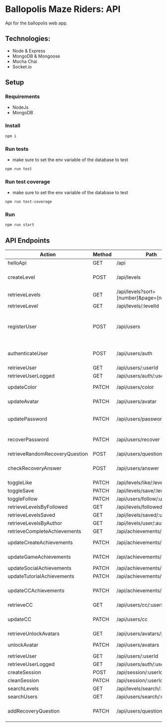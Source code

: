 # Ballopolis Maze Riders: API
Api for the ballopolis web app.

## Technologies:

- Node & Express
- MongoDB & Mongoose
- Mocha Chai
- Socket.io

## Setup

### Requirements

- NodeJs
- MongoDB

### Install
```sh
npm i
```

### Run tests
- make sure to set the env variable of the database to test

```sh
npm run test
```

### Run test coverage
- make sure to set the env variable of the database to test

```sh
npm run test-coverage
```

### Run
```sh
npm run start
```
## API Endpoints

| Action                      | Method | Path                  | Body Example               | Status   |
|-----------------------------|--------|-----------------------|----------------------------|----------|
| helloApi              | GET    | /api                  |                          | 200      |
| createLevel           | POST   | /api/levels           | { "name": "...", "layout": "...", "hp": "...", "author": "..." } | 201      |
| retrieveLevels        | GET    | /api/levels?sort=[number]&page=[number] |                          | 200      |
| retrieveLevel         | GET    | /api/levels/:levelId  |                          | 200      |
| registerUser          | POST   | /api/users            | { "username": "...", "password": "...", "color": "...", "recoveryQuestions": [] } | 201 |
| authenticateUser      | POST   | /api/users/auth       | { "username": "...", "password": "..." } | 200 or 401 |
| retrieveUser          | GET    | /api/users/:userId    |                          | 200      |
| retrieveUserLogged    | GET    | /api/users/auth/:userId |                        | 200      |
| updateColor           | PATCH  | /api/users/color      | { "userId": "...", "color": "..." } | 201      |
| updateAvatar          | PATCH  | /api/users/avatar     | { "userId": "...", "avatar": "..." } | 201      |
| updatePassword        | PATCH  | /api/users/password   | { "userId": "...", "newPassword": "...", "oldPassword": "..." } | 201      |
| recoverPassword       | PATCH  | /api/users/recover    | { "username": "...", "newPassword": "..." } | 201      |
| retrieveRandomRecoveryQuestion  | POST | /api/users/question | { "username": "..." }     |        |
| checkRecoveryAnswer   | POST   | /api/users/answer     | { "username": "...", "questionId": "...", "answer": "..." } |   |
| toggleLike            | PATCH  | /api/levels/like/:levelId |                    |        |
| toggleSave            | PATCH  | /api/levels/save/:levelId |                    | 201      |
| toggleFollow          | PATCH  | /api/users/follow/:userId |                    | 201      |
| retrieveLevelsByFollowed  | GET | /api/levels/followed/:userId |                | 200      |
| retrieveLevelsSaved   | GET    | /api/levels/saved/:userId |                     | 200      |
| retrieveLevelsByAuthor  | GET  | /api/levels/user/:authorId |                   | 200      |
| retrieveCompleteAchievements  | GET | /api/achievements/:userId |              | 200      |
| updateCreateAchievements  | PATCH | /api/achievements/create | { "userId": "...", "createData": {...} } | 201 |
| updateGameAchievements  | PATCH | /api/achievements/game | { "userId": "...", "gameData": {...} } | 201 |
| updateSocialAchievements  | PATCH | /api/achievements/social |                  | 201      |
| updateTutorialAchievements  | PATCH | /api/achievements/tutorial |                | 201      |
| updateCCAchievements  | PATCH | /api/achievements/cc   | { "userId": "...", "cc": "...", "operator": "..." } | 201 |
| retrieveCC            | GET    | /api/users/cc/:userId |                          | 200      |
| updateCC              | PATCH  | /api/users/cc         | { "userId": "...", "cc": "...", "operator": "..." } | 201 |
| retrieveUnlockAvatars  | GET   | /api/users/avatars/:userId |                  | 200      |
| unlockAvatar          | PATCH  | /api/users/avatars    | { "userId": "...", "avatar": "..." } | 201      |
| retrieveUser          | GET    | /api/users/:userId    |                          | 200      |
| retrieveUserLogged    | GET    | /api/users/auth/:userId |                        | 200      |
| createSession   | POST    | /api/session/:userId/:socketId |                        | 201      |
| cleanSession   | PATCH    | /api/session/:userId |                        | 201      |
| searchLevels         | GET    | /api/levels/search/:name  |                          | 200      |
| searchUsers         | GET    | /api/users/search/:username  |                          | 200      |
| addRecoveryQuestion         | PATCH    | /api/users/questions  | { "password": "...", "recoveryQuestions": "..." } | 201      |
